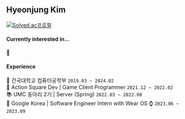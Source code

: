 ## Hyeonjung Kim

<!--
**goldggyul/goldggyul** is a ✨ _special_ ✨ repository because its `README.md` (this file) appears on your GitHub profile.

Here are some ideas to get you started:

- 🔭 I’m currently working on ...
- 🌱 I’m currently learning ...
- 👯 I’m looking to collaborate on ...
- 🤔 I’m looking for help with ...
- 💬 Ask me about ...
- 📫 How to reach me: ...
- 😄 Pronouns: ...
- ⚡ Fun fact: ...
-->

[![Solved.ac프로필](http://mazassumnida.wtf/api/mini/generate_badge?boj=jamjoa)](https://solved.ac/profile/jamjoa)

#### Currently interested in...

🤔

#### Experience
🏫 건국대학교 컴퓨터공학부 `2019.03 ~ 2024.02`  
💼 Action Square Dev | Game Client Programmer `2021.12 ~ 2022.02`  
📚 UMC 동아리 2기 | Server (Spring) `2022.03 ~ 2022.08`  
💼 Google Korea | Software Engineer Intern with Wear OS ⌚️ `2023.06 ~ 2023.09`  

